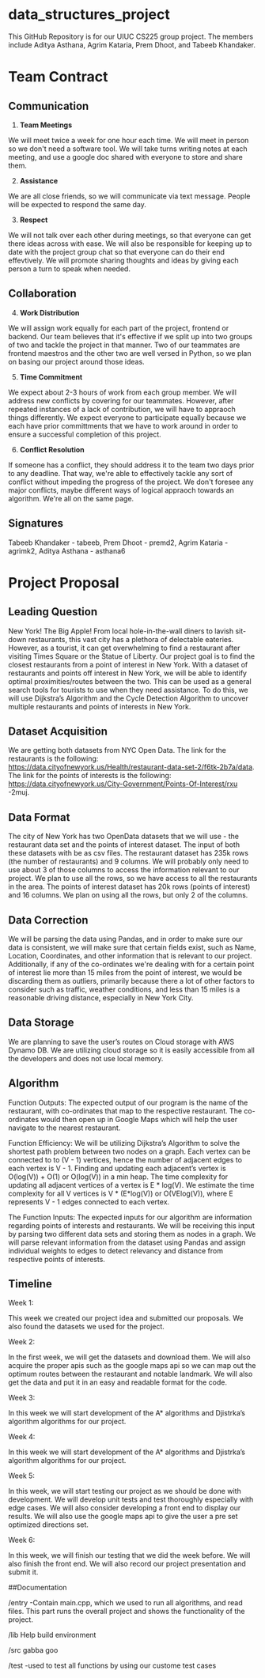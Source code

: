 # data_structures_project
This GitHub Repository is for our UIUC CS225 group project. The members include Aditya Asthana, Agrim Kataria, Prem Dhoot, and Tabeeb Khandaker.

# Team Contract

## Communication
1. **Team Meetings** 

We will meet twice a week for one hour each time. We will meet in person so we don't need a software
tool. We will take turns writing notes at each meeting, and use a google doc shared with everyone to
store and share them. 

2. **Assistance** 

We are all close friends, so we will communicate via text message. People will be expected to 
respond the same day. 

3. **Respect** 

We will not talk over each other during meetings, so that everyone can get there ideas across with
ease. We will also be responsible for keeping up to date with the project group chat so that
everyone can do their end effevtively. We will promote sharing thoughts and ideas by giving each
person a turn to speak when needed.

## Collaboration

4. **Work Distribution** 

We will assign work equally for each part of the project, frontend or backend. Our team believes
that it's effective if we split up into two groups of two and tackle the project in that manner. Two
of our teammates are frontend maestros and the other two are well versed in Python, so we plan on
basing our project around those ideas. 

5. **Time Commitment** 

We expect about 2-3 hours of work from each group member. We will address new conflicts by covering
for our teammates. However, after repeated instances of a lack of contribution, we will have to
appraoch things differently. We expect everyone to participate equally because we each have prior 
committments that we have to work around in order to ensure a successful completion of this project.

6. **Conflict Resolution** 

If someone has a conflict, they should address it to the team two days prior to any deadline. That
way, we're able to effectively tackle any sort of conflict without impeding the progress of the
project. We don't foresee any major conflicts, maybe different ways of logical appraoch towards an
algorithm. We're all on the same page.

## Signatures

Tabeeb Khandaker - tabeeb, Prem Dhoot - premd2, Agrim Kataria - agrimk2, Aditya Asthana - asthana6

# Project Proposal

## Leading Question 
New York! The Big Apple! From local hole-in-the-wall diners to lavish sit-down restaurants, this
vast city has a plethora of delectable eateries. However, as a tourist, it can get overwhelming to
find a restaurant after visiting Times Square or the Statue of Liberty. Our project goal is to find
the closest restaurants from a point of interest in New York. With a dataset of restaurants and
points off interest in New York, we will be able to identify optimal proximities/routes between the
two.  This can be used as a general search tools for tourists to use when they need assistance. To
do this, we will use Dijkstra’s Algorithm and the Cycle Detection Algorithm to uncover multiple
restaurants and points of interests in New York. 


## Dataset Acquisition
We are getting both datasets from NYC Open Data. The link for the restaurants is the following:
https://data.cityofnewyork.us/Health/restaurant-data-set-2/f6tk-2b7a/data. The link for the points
of interests is the following: https://data.cityofnewyork.us/City-Government/Points-Of-Interest/rxu
-2muj.


## Data Format
The city of New York has two OpenData datasets that we will use - the restaurant data set and the points of interest dataset. The input of both these datasets with be as csv files. The restaurant dataset has 235k rows (the number of restaurants) and 9 columns. We will probably only need to use about 3 of those columns to access the information relevant to our project. We plan to use all the rows, so we have access to all the restaurants in the area. The points of interest dataset has 20k rows (points of interest) and 16 columns. We plan on using all the rows, but only 2 of the columns.


## Data Correction
We will be parsing the data using Pandas, and in order to make sure our data is consistent, we will 
make sure that certain fields exist, such as Name, Location, Coordinates, and other information
that is relevant to our project. Additionally, if any of the co-ordinates we're dealing with for a 
certain point of interest lie more than 15 miles from the point of interest, we would be discarding
them as outliers, primarily because there a lot of other factors to consider such as traffic,
weather conditions, and less than 15 miles is a reasonable driving distance, especially in New York
City.

## Data Storage
We are planning to save the user’s routes on Cloud storage with AWS Dynamo DB. We are utilizing
cloud storage so it is easily accessible from all the developers and does not use local memory.


## Algorithm 

Function Outputs:
The expected output of our program is the name of the restaurant, with co-ordinates that map to the
respective restaurant. The co-ordinates would then open up in Google Maps which will help the user
navigate to the nearest restaurant. 

Function Efficiency:
We will be utilizing Dijkstra’s Algorithm to solve the shortest path problem between two nodes on a
graph. Each vertex can be connected to to (V - 1) vertices, hence the number of adjacent edges to
each vertex is V - 1. Finding and updating each adjacent’s vertex is O(log(V)) + O(1) or O(log(V))
in a min heap. The time complexity for updating all adjacent vertices of a vertex is E * log(V). We
estimate the time complexity for all V vertices is V * (E*log(V)) or O(VElog(V)), where E represents
V - 1 edges connected to each vertex. 

The Function Inputs:
The expected inputs for our algorithm are information regarding points of interests and restaurants.
We will be receiving this input by parsing two different data sets and storing them as nodes in a
graph. We will parse relevant information from the dataset using Pandas and assign individual
weights to edges to detect relevancy and distance from respective points of interests.

## Timeline
Week 1:

This week we created our project idea and submitted our proposals. We also found the datasets we
used for the project.

Week 2:

In the first week, we will get the datasets and download them. We will also acquire the proper apis
such as the google maps api so we can map out the optimum routes between the restaurant and notable landmark. We will also get the data and put it in an easy and readable format for the code.


Week 3:

In this week we will start development of the A* algorithms and Djistrka’s algorithm  algorithms for our project.

Week 4:

In this week we will start development of the A* algorithms and Djistrka’s algorithm  algorithms for our project.


Week 5: 

In this week, we will start testing our project as we should be done with development. We will develop unit tests and test thoroughly especially with edge cases. We will also consider developing a front end to display our results. We will also use the google maps api to give the user a pre set optimized directions set.


Week 6:

In this week, we will finish our testing that we did the week before. We will also finish the front end. We will also record our project presentation and submit it.


##Documentation

/entry
-Contain main.cpp, which we used to run all algorithms, and read files. This part runs the overall project and shows the functionality of the project.

/lib
Help build environment 

/src
gabba goo

/test
-used to test all functions by using our custome test cases


